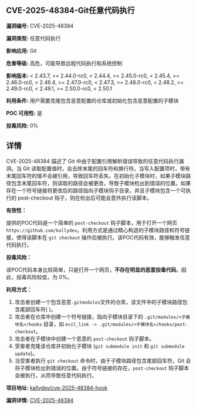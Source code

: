 ## CVE-2025-48384-Git任意代码执行

**漏洞编号:** CVE-2025-48384

**漏洞类型:** 任意代码执行

**影响应用:** Git

**危害等级:** 高危，可能导致远程代码执行和系统控制

**影响版本:** < 2.43.7, >= 2.44.0-rc0, < 2.44.4, >= 2.45.0-rc0, < 2.45.4, >= 2.46.0-rc0, < 2.46.4, >= 2.47.0-rc0, < 2.47.3, >= 2.48.0-rc0, < 2.48.2, >= 2.49.0-rc0, < 2.49.1, >= 2.50.0-rc0, < 2.50.1

**利用条件:** 用户需要克隆包含恶意配置的仓库或初始化包含恶意配置的子模块

**POC 可用性:** 是

**投毒风险:** 0%

## 详情

CVE-2025-48384 描述了 Git 中由于配置引用解析错误导致的任意代码执行漏洞。当 Git 读取配置值时，会去除末尾的回车符和换行符。当写入配置项时，带有末尾回车符的值不会被引用，导致回车符丢失。在初始化子模块时，如果子模块路径包含末尾回车符，则读取的路径会被更改，导致子模块检出到错误的位置。如果存在一个符号链接将更改后的路径指向子模块钩子目录，并且子模块包含一个可执行的 post-checkout 钩子，则在检出后可能会意外执行该脚本。

**有效性：**

提供的POC代码是一个简单的 `post-checkout` 钩子脚本，用于打开一个网页 `https://github.com/kallydev`。利用方式是通过精心构造的子模块路径和符号链接，使得该脚本在 `git checkout` 操作后被执行。该POC代码有效，能够触发任意代码执行。

**投毒风险：**

该POC代码本身比较简单，只是打开一个网页，**不存在明显的恶意投毒代码**。因此，投毒风险较低，为 0%。

**利用方式：**

1.  攻击者创建一个包含恶意`.gitmodules`文件的仓库，该文件中的子模块路径包含尾部回车符()。
2.  攻击者在仓库中创建一个符号链接，指向子模块目录下的 `.git/modules/<子模块名>/hooks` 目录，如 `evil_link -> .git/modules/<子模块名>/hooks/post-checkout`。
3.  攻击者在子模块中创建一个恶意的 `post-checkout` 钩子脚本。
4.  受害者克隆该仓库并初始化子模块 (`git submodule init` 和 `git submodule update`)。
5.  当受害者执行 `git checkout` 命令时，由于子模块路径包含尾部回车符，Git 会将子模块检出到错误的位置。由于符号链接的存在，`post-checkout` 钩子脚本会被执行，从而导致任意代码执行。

**项目地址:** [kallydev/cve-2025-48384-hook](https://github.com/kallydev/cve-2025-48384-hook)

**漏洞详情:** [CVE-2025-48384](https://nvd.nist.gov/vuln/detail/CVE-2025-48384)
